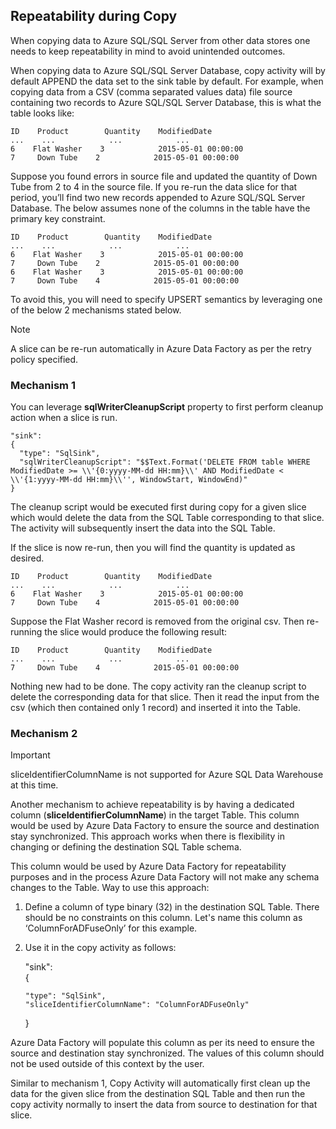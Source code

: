 ## Repeatability during Copy
When copying data to Azure SQL/SQL Server from other data stores one needs to keep repeatability in mind to avoid unintended outcomes. 

When copying data to Azure SQL/SQL Server Database, copy activity will by default APPEND the data set to the sink table by default. For example, when copying data from a CSV (comma separated values data) file source containing two records to Azure SQL/SQL Server Database, this is what the table looks like:

    ID    Product        Quantity    ModifiedDate
    ...    ...            ...            ...
    6    Flat Washer    3            2015-05-01 00:00:00
    7     Down Tube    2            2015-05-01 00:00:00

Suppose you found errors in source file and updated the quantity of Down Tube from 2 to 4 in the source file. If you re-run the data slice for that period, you’ll find two new records appended to Azure SQL/SQL Server Database. The below assumes none of the columns in the table have the primary key constraint.

    ID    Product        Quantity    ModifiedDate
    ...    ...            ...            ...
    6    Flat Washer    3            2015-05-01 00:00:00
    7     Down Tube    2            2015-05-01 00:00:00
    6    Flat Washer    3            2015-05-01 00:00:00
    7     Down Tube    4            2015-05-01 00:00:00

To avoid this, you will need to specify UPSERT semantics by leveraging one of the below 2 mechanisms stated below.

> [!NOTE]
> A slice can be re-run automatically in Azure Data Factory as per the retry policy specified.
> 
> 

### Mechanism 1
You can leverage **sqlWriterCleanupScript** property to first perform cleanup action when a slice is run. 

    "sink":  
    { 
      "type": "SqlSink", 
      "sqlWriterCleanupScript": "$$Text.Format('DELETE FROM table WHERE ModifiedDate >= \\'{0:yyyy-MM-dd HH:mm}\\' AND ModifiedDate < \\'{1:yyyy-MM-dd HH:mm}\\'', WindowStart, WindowEnd)"
    }

The cleanup script would be executed first during copy for a given slice which would delete the data from the SQL Table corresponding to that slice. The activity will subsequently insert the data into the SQL Table. 

If the slice is now re-run, then you will find the quantity is updated as desired.

    ID    Product        Quantity    ModifiedDate
    ...    ...            ...            ...
    6    Flat Washer    3            2015-05-01 00:00:00
    7     Down Tube    4            2015-05-01 00:00:00

Suppose the Flat Washer record is removed from the original csv. Then re-running the slice would produce the following result: 

    ID    Product        Quantity    ModifiedDate
    ...    ...            ...            ...
    7     Down Tube    4            2015-05-01 00:00:00

Nothing new had to be done. The copy activity ran the cleanup script to delete the corresponding data for that slice. Then it read the input from the csv (which then contained only 1 record) and inserted it into the Table. 

### Mechanism 2
> [!IMPORTANT]
> sliceIdentifierColumnName is not supported for Azure SQL Data Warehouse at this time. 
> 
> 

Another mechanism to achieve repeatability is by having a dedicated column (**sliceIdentifierColumnName**) in the target Table. This column would be used by Azure Data Factory to ensure the source and destination stay synchronized. This approach works when there is flexibility in changing or defining the destination SQL Table schema. 

This column would be used by Azure Data Factory for repeatability purposes and in the process Azure Data Factory will not make any schema changes to the Table. Way to use this approach:

1. Define a column of type binary (32) in the destination SQL Table. There should be no constraints on this column. Let's name this column as ‘ColumnForADFuseOnly’ for this example.
2. Use it in the copy activity as follows:
   
     "sink":  
     { 
   
       "type": "SqlSink", 
       "sliceIdentifierColumnName": "ColumnForADFuseOnly"
     }

Azure Data Factory will populate this column as per its need to ensure the source and destination stay synchronized. The values of this column should not be used outside of this context by the user. 

Similar to mechanism 1, Copy Activity will automatically first clean up the data for the given slice from the destination SQL Table and then run the copy activity normally to insert the data from source to destination for that slice. 

